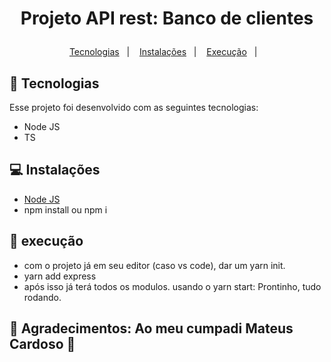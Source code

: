 <h1 align="center">
  <p> Projeto API rest: Banco de clientes </>
</h1>

<p align="center">
  <a href="#-tecnologias">Tecnologias</a>&nbsp;&nbsp;&nbsp;|&nbsp;&nbsp;&nbsp;
  <a href="#-instalações">Instalações</a>&nbsp;&nbsp;&nbsp;|&nbsp;&nbsp;&nbsp;
  <a href="#-execução">Execução</a>&nbsp;&nbsp;&nbsp;|&nbsp;&nbsp;&nbsp;
</p>


## 🚀 Tecnologias

Esse projeto foi desenvolvido com as seguintes tecnologias:

- Node JS
- TS

## 💻 Instalações

- <a href="https://nodejs.org/en/">Node JS</a>
- npm install ou npm i 

## 🔖 execução
- com o projeto já em seu editor (caso vs code), dar um yarn init.
- yarn add express
- após isso já terá todos os modulos. usando o yarn start: Prontinho, tudo rodando. 




## 🙏 Agradecimentos: Ao meu cumpadi Mateus Cardoso 💜
